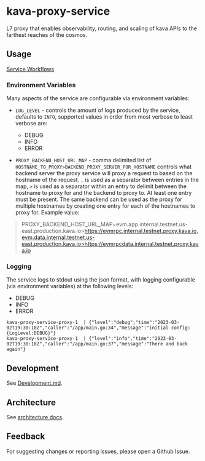 # kava-proxy-service

L7 proxy that enables observability, routing, and scaling of kava APIs to the farthest reaches of the cosmos.

## Usage

[Service Workflows](https://github.com/Kava-Labs/kava-proxy-service/blob/main/architecture/ARCHITECTURE.md#service-workflows)

### Environment Variables

Many aspects of the service are configurable via environment variables:

- `LOG_LEVEL` - controls the amount of logs produced by the service, defaults to `INFO`, supported values in order from most verbose to least verbose are:

  - DEBUG
  - INFO
  - ERROR

-  `PROXY_BACKEND_HOST_URL_MAP` - comma delimited list of `HOSTNAME_TO_PROXY>BACKEND_PROXY_SERVER_FOR_HOSTNAME` controls what backend server the proxy service will proxy a request to based on the hostname of the request. `,` is used as a separator between entries in the map, `>` is used as a separator within an entry to delimit between the hostname to proxy for and the backend to proxy to. At least one entry must be present. The same backend can be used as the proxy for multiple hostnames by creating one entry for each of the hostnames to proxy for. Example value:

> PROXY_BACKEND_HOST_URL_MAP=evm.app.internal.testnet.us-east.production.kava.io>https://evmrpc.internal.testnet.proxy.kava.io,evm.data.internal.testnet.us-east.production.kava.io>https://evmrpcdata.internal.testnet.proxy.kava.io

### Logging

The service logs to stdout using the json format, with logging configurable (via environment variables) at the following levels:

- DEBUG
- INFO
- ERROR

```text
kava-proxy-service-proxy-1  | {"level":"debug","time":"2023-03-02T19:30:18Z","caller":"/app/main.go:34","message":"initial config: {LogLevel:DEBUG}"}
kava-proxy-service-proxy-1  | {"level":"info","time":"2023-03-02T19:30:18Z","caller":"/app/main.go:37","message":"There and back again"}
```

## Development

See [Development.md](./DEVELOPMENT.md).

## Architecture

See [architecture docs](./architecture/).

## Feedback

For suggesting changes or reporting issues, please open a Github Issue.
